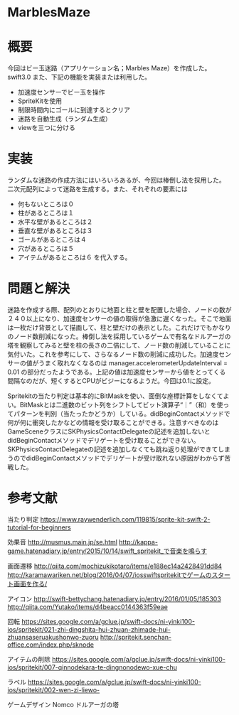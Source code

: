 # MarblesMaze

# 概要
今回はビー玉迷路（アプリケーション名；Marbles Maze）を作成した。swift3.0
また、下記の機能を実装または利用した。

* 加速度センサーでビー玉を操作
* SpriteKitを使用
* 制限時間内にゴールに到達するとクリア
* 迷路を自動生成（ランダム生成）
* viewを三つに分ける

# 実装
ランダムな迷路の作成方法にはいろいろあるが、今回は棒倒し法を採用した。
二次元配列によって迷路を生成する。また、それぞれの要素には
* 何もないところは０
* 柱があるところは１
* 水平な壁があるところは２
* 垂直な壁があるところは３
* ゴールがあるところは４
* 穴があるところは５
* アイテムがあるところは６
を代入する。

# 問題と解決
迷路を作成する際、配列のとおりに地面と柱と壁を配置した場合、ノードの数が２４０以上になり、加速度センサーの値の取得が急激に遅くなった。そこで地面は一枚だけ背景として描画して、柱と壁だけの表示とした。これだけでもかなりのノード数削減になった。棒倒し法を採用しているゲームで有名なドルアーガの塔を観察してみると壁を柱の長さの二倍にして、ノード数の削減していることに気付いた。これを参考にして、さらなるノード数の削減に成功した。加速度センサーの値がうまく取れなくなるのは
manager.accelerometerUpdateInterval = 0.01
の部分だったようである。上記の値は加速度センサーから値をとってくる間隔なのだが、短くするとCPUがビジーになるようだ。今回は0.1に設定。

Spritekitの当たり判定は基本的にBitMaskを使い、面倒な座標計算をしなくてよい。BitMaskとは二進数のビット列をシフトしてビット演算子“｜”（和）を使ってパターンを判別（当たったかどうか）している。didBeginContactメソッドで何が何に衝突したかなどの情報を受け取ることができる。注意すべきなのはGameSceneクラスにSKPhysicsContactDelegateの記述を追加しないとdidBeginContactメソッドでデリゲートを受け取ることができない。SKPhysicsContactDelegateの記述を追加しなくても跳ね返り処理ができてしまうのでdidBeginContactメソッドでデリゲートが受け取れない原因がわからず苦戦した。


# 参考文献
当たり判定
https://www.raywenderlich.com/119815/sprite-kit-swift-2-tutorial-for-beginners

効果音
http://musmus.main.jp/se.html
http://kappa-game.hatenadiary.jp/entry/2015/10/14/swift_spritekit_で音楽を鳴らす

画面遷移
http://qiita.com/mochizukikotaro/items/e188ec14a2428491dd84
http://karamawariken.net/blog/2016/04/07/iosswiftspritekitでゲームのスタート画面を作る/

アイコン
http://swift-bettychang.hatenadiary.jp/entry/2016/01/05/185303
http://qiita.com/Yutako/items/d4beacc0144363f59eae

回転
https://sites.google.com/a/gclue.jp/swift-docs/ni-yinki100-ios/spritekit/021-zhi-dingshita-hui-zhuan-zhimade-hui-zhuansaseruakushonwo-zuoru
http://spritekit.senchan-office.com/index.php/sknode

アイテムの削除
https://sites.google.com/a/gclue.jp/swift-docs/ni-yinki100-ios/spritekit/007-qinnodekara-te-dingnonodewo-xue-chu

ラベル
https://sites.google.com/a/gclue.jp/swift-docs/ni-yinki100-ios/spritekit/002-wen-zi-liewo-

ゲームデザイン
Nomco ドルアーガの塔
